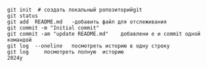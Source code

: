     git init  # создать локальный ропозиторийgit
    git status
    git add  README.md   -добавить файл для отслеживания
    git commit -m "Initial commit"
    git commit -am "update README.md"    добавлени е и commit одной командой 
    git log  --oneline   посмотреть историю в одну строку 
    git log     посмотреть полную  историю 
    2024y

